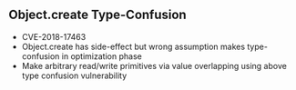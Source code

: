 ## Object.create Type-Confusion
* CVE-2018-17463
* Object.create has side-effect but wrong assumption makes type-confusion in optimization phase
* Make arbitrary read/write primitives via value overlapping using above type confusion vulnerability
